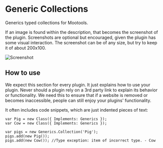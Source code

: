 Generic Collections
===========

Generics typed collections for Mootools. 

If an image is found within the description, that becomes the screenshot of the plugin. Screenshots are optional but encouraged, given the plugin has some visual interaction. The screenshot can be of any size, but try to keep it of about 200x100.

![Screenshot](http://url_to_project_screenshot)

How to use
----------

We expect this section for every plugin. It just explains how to use your plugin.
Never should a plugin rely on a 3rd party link to explain its behavior or functionality. We need this to ensure that if a website is removed or becomes inaccessible, people can still enjoy your plugins' functionality.

It often includes code snippets, which are just indented pieces of text:

	var Pig = new Class({ Implements: Generics });
	var Cow = new Class({ Implements: Generics });

	var pigs = new Generics.Collection('Pig');
	pigs.add(new Pig());
	pigs.add(new Cow()); //Type exception: item of incorrect type. - Cow
